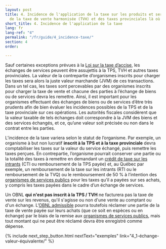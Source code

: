 ```yaml
---
layout: post
title: 4. Incidence de l'application de la taxe sur les produits et services (TPS)
  de la taxe de vente harmonisée (TVH) et des taxes provinciales là où applicables
short_title: 4. Incidence de l'application de la taxe
lang: fr
lang-ref: "4"
permalink: "/fr/guide/4_incidence-taxe/"
section: 4
order: 

---
```

Sauf certaines exceptions prévues à la <a class="external" href="https://www.canada.ca/fr/agence-revenu/services/formulaires-publications/publications/news93/nouvelles-accise-tps-tvh-no-93.html" target="_blank">Loi sur la taxe d’accise</a>, les échanges de services peuvent être assujettis à la TPS, TVH et autres taxes provinciales. La valeur de la contrepartie d’organismes inscrits pour charger les taxes sera alors la juste valeur marchande (JVM) de ces transactions. Dans un tel cas, les taxes sont percevables par des organismes inscrits pour charger la taxe de vente et chacune des parties à l’échange de biens ou de services devra les remettre. Ainsi, il est important pour les organismes effectuant des échanges de biens ou de services d’être très prudents afin de bien évaluer les incidences possibles de la TPS et de la taxe provinciale sur ces opérations. Les autorités fiscales considèrent que la valeur taxable de tels échanges doit correspondre à la JVM des biens et des services échangés, et ce, qu’une valeur soit précisée ou non dans le contrat entre les parties.

L’incidence de la taxe variera selon le statut de l’organisme. Par exemple, un organisme à but non lucratif **inscrit à la TPS et à la taxe provinciale** devra comptabiliser les taxes sur la valeur du service échangé, puis remettre les taxes perçues. En contrepartie, l’organisme pourrait conserver une partie ou la totalité des taxes à remettre en demandant un <a class="tip" href="{{site.baseurl}}/fr/boîte_à_outils/lexique#cti-crédit-de-taxe-sur-les-intrants" target="_blank" title="Si vous êtes inscrits au fichier de la TPS, vous pouvez demander des crédits pour récupérer la TPS que vous avez payée (ou qui est devenue exigible) sur les biens et les services acquis, importés ou transférés pour les utiliser, les consommer ou les fournir dans le cadre de vos activités commerciales. Ces crédits sont appelés crédits de taxe sur les intrants (CTI), dans le régime de la TPS.">crédit de taxe sur les intrants</a> (CTI ou remboursement de la TPS payée) et, au Québec par exemple, un remboursement de la taxe sur les intrants (RTI ou le remboursement de la TVQ) ou le remboursement de 50 % à l’intention des <a class="tip" href="{{site.baseurl}}/fr/boîte_à_outils/lexique#organisme-de-services-publics" target="_blank" title="Organisme sans but lucratif, organisme de bienfaisance, municipalité, administration hospitalière ou scolaire, collège public ou université.">organismes de services publics</a> pour les taxes qu’il a payées sur ses achats, y compris les taxes payées dans le cadre d’un échange de services.

Un OBNL **qui** **n'est pas inscrit à la TPS / TVH** ne facturera pas la taxe de vente sur les revenus, qu'il s'agisse ou non d'une vente au comptant ou d'un échange. L’<a class="tip" href="{{site.baseurl}}/fr/boîte_à_outils/lexique#organisme-sans-but-lucratif-admissible" target="_blank" title="Il s’agit d’un organisme sans but lucratif dont le pourcentage des revenus provenant d’un financement public pour l’exercice en cours OU le pourcentage combiné des revenus provenant d’un financement public pour les deux exercices précédents est d’au moins 40 %. Un seul de ces deux pourcentages doit être d’au moins 40 %.">OBNL admissible</a> pourra toutefois réclamer une partie de la taxe de vente payée sur leurs achats (que ce soit en espèces ou en échange) par le biais de la remise aux <a class="tip" href="{{site.baseurl}}/fr/boîte_à_outils/lexique#organisme-de-services-publics" target="_blank" title="Organisme sans but lucratif, organisme de bienfaisance, municipalité, administration hospitalière ou scolaire, collège public ou université.">organismes de services publics</a>, mais tout montant qui ne peut être réclamé devra être enregistré comme dépense.

{% include next_step_button.html nextText="exemples" link="4_1-échange-valeur-équivalente/" %}